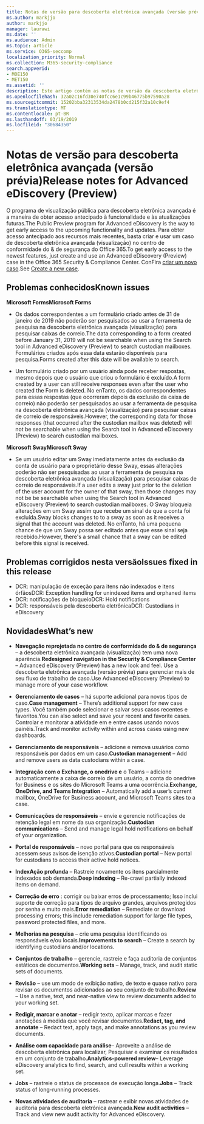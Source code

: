 ```yaml
---
title: Notas de versão para descoberta eletrônica avançada (versão prévia)
ms.author: markjjo
author: markjjo
manager: laurawi
ms.date: ''
ms.audience: Admin
ms.topic: article
ms.service: O365-seccomp
localization_priority: Normal
ms.collection: M365-security-compliance
search.appverid:
- MOE150
- MET150
ms.assetid: ''
description: Este artigo contém as notas de versão da descoberta eletrônica avançada (versão prévia).
ms.openlocfilehash: 32a02c16fd30e740fcc6e1c99b46775b97590a28
ms.sourcegitcommit: 15202bba32313534da2478b0cd215f32a10c9ef4
ms.translationtype: MT
ms.contentlocale: pt-BR
ms.lasthandoff: 03/19/2019
ms.locfileid: "30684350"
---
```

# <a name="release-notes-for-advanced-ediscovery-preview"></a><span data-ttu-id="70006-103">Notas de versão para descoberta eletrônica avançada (versão prévia)</span><span class="sxs-lookup"><span data-stu-id="70006-103">Release notes for Advanced eDiscovery (Preview)</span></span>

<span data-ttu-id="70006-104">O programa de visualização pública para descoberta eletrônica avançada é a maneira de obter acesso antecipado à funcionalidade e às atualizações futuras.</span><span class="sxs-lookup"><span data-stu-id="70006-104">The Public Preview program for Advanced eDiscovery is the way to get early access to the upcoming functionality and updates.</span></span> <span data-ttu-id="70006-105">Para obter acesso antecipado aos recursos mais recentes, basta criar e usar um caso de descoberta eletrônica avançada (visualização) no centro de conformidade do & de segurança do Office 365.</span><span class="sxs-lookup"><span data-stu-id="70006-105">To get early access to the newest features, just create and use an Advanced eDiscovery (Preview) case in the Office 365 Security & Compliance Center.</span></span> <span data-ttu-id="70006-106">ConFira [criar um novo caso](create-new-ediscovery-case.md).</span><span class="sxs-lookup"><span data-stu-id="70006-106">See [Create a new case](create-new-ediscovery-case.md).</span></span>

## <a name="known-issues"></a><span data-ttu-id="70006-107">Problemas conhecidos</span><span class="sxs-lookup"><span data-stu-id="70006-107">Known issues</span></span>

<span data-ttu-id="70006-108">**Microsoft Forms**</span><span class="sxs-lookup"><span data-stu-id="70006-108">**Microsoft Forms**</span></span>

- <span data-ttu-id="70006-109">Os dados correspondentes a um formulário criado antes de 31 de janeiro de 2019 não poderão ser pesquisados ao usar a ferramenta de pesquisa na descoberta eletrônica avançada (visualização) para pesquisar caixas de correio.</span><span class="sxs-lookup"><span data-stu-id="70006-109">The data corresponding to a form created before January 31, 2019 will not be searchable when using the Search tool in Advanced eDiscovery (Preview) to search custodian mailboxes.</span></span> <span data-ttu-id="70006-110">Formulários criados após essa data estarão disponíveis para pesquisa.</span><span class="sxs-lookup"><span data-stu-id="70006-110">Forms created after this date will be available to search.</span></span>

- <span data-ttu-id="70006-111">Um formulário criado por um usuário ainda pode receber respostas, mesmo depois que o usuário que criou o formulário é excluído.</span><span class="sxs-lookup"><span data-stu-id="70006-111">A form created by a user can still receive responses even after the user who created the Form is deleted.</span></span> <span data-ttu-id="70006-112">No enTanto, os dados correspondentes para essas respostas (que ocorreram depois da exclusão da caixa de correio) não poderão ser pesquisados ao usar a ferramenta de pesquisa na descoberta eletrônica avançada (visualização) para pesquisar caixas de correio de responsáveis.</span><span class="sxs-lookup"><span data-stu-id="70006-112">However, the corresponding data for those responses (that occurred after the custodian mailbox was deleted) will not be searchable when using the Search tool in Advanced eDiscovery (Preview) to search custodian mailboxes.</span></span>
 
<span data-ttu-id="70006-113">**Microsoft Sway**</span><span class="sxs-lookup"><span data-stu-id="70006-113">**Microsoft Sway**</span></span>

- <span data-ttu-id="70006-114">Se um usuário editar um Sway imediatamente antes da exclusão da conta de usuário para o proprietário desse Sway, essas alterações poderão não ser pesquisadas ao usar a ferramenta de pesquisa na descoberta eletrônica avançada (visualização) para pesquisar caixas de correio de responsáveis.</span><span class="sxs-lookup"><span data-stu-id="70006-114">If a user edits a sway just prior to the deletion of the user account for the owner of that sway, then those changes may not be be searchable when using the Search tool in Advanced eDiscovery (Preview) to search custodian mailboxes.</span></span> <span data-ttu-id="70006-115">O Sway bloqueia alterações em um Sway assim que recebe um sinal de que a conta foi excluída.</span><span class="sxs-lookup"><span data-stu-id="70006-115">Sway blocks changes to to a sway as soon as it receives a signal that the account was deleted.</span></span> <span data-ttu-id="70006-116">No enTanto, há uma pequena chance de que um Sway possa ser editado antes que esse sinal seja recebido.</span><span class="sxs-lookup"><span data-stu-id="70006-116">However, there's a small chance that a sway can be edited before this signal is received.</span></span>

## <a name="issues-fixed-in-this-release"></a><span data-ttu-id="70006-117">Problemas corrigidos nesta versão</span><span class="sxs-lookup"><span data-stu-id="70006-117">Issues fixed in this release</span></span>

- <span data-ttu-id="70006-118">DCR: manipulação de exceção para itens não indexados e itens órfãos</span><span class="sxs-lookup"><span data-stu-id="70006-118">DCR: Exception handling for unindexed items and orphaned items</span></span>
- <span data-ttu-id="70006-119">DCR: notificações de bloqueio</span><span class="sxs-lookup"><span data-stu-id="70006-119">DCR: Hold notifications</span></span>
- <span data-ttu-id="70006-120">DCR: responsáveis pela descoberta eletrônica</span><span class="sxs-lookup"><span data-stu-id="70006-120">DCR: Custodians in eDiscovery</span></span>

## <a name="whats-new"></a><span data-ttu-id="70006-121">Novidades</span><span class="sxs-lookup"><span data-stu-id="70006-121">What’s new</span></span>

- <span data-ttu-id="70006-122">**Navegação reprojetada no centro de conformidade do & de segurança** – a descoberta eletrônica avançada (visualização) tem uma nova aparência.</span><span class="sxs-lookup"><span data-stu-id="70006-122">**Redesigned navigation in the Security & Compliance Center** – Advanced eDiscovery (Preview) has a new look and feel.</span></span> <span data-ttu-id="70006-123">Use a descoberta eletrônica avançada (versão prévia) para gerenciar mais de seu fluxo de trabalho de caso.</span><span class="sxs-lookup"><span data-stu-id="70006-123">Use Advanced eDiscovery (Preview) to manage more of your case workflow.</span></span>

- <span data-ttu-id="70006-124">**Gerenciamento de casos** – há suporte adicional para novos tipos de caso.</span><span class="sxs-lookup"><span data-stu-id="70006-124">**Case management** – There’s additional support for new case types.</span></span> <span data-ttu-id="70006-125">Você também pode selecionar e salvar seus casos recentes e favoritos.</span><span class="sxs-lookup"><span data-stu-id="70006-125">You can also select and save your recent and favorite cases.</span></span> <span data-ttu-id="70006-126">Controlar e monitorar a atividade em e entre casos usando novos painéis.</span><span class="sxs-lookup"><span data-stu-id="70006-126">Track and monitor activity within and across cases using new dashboards.</span></span>

- <span data-ttu-id="70006-127">**Gerenciamento de responsáveis** – adicione e remova usuários como responsáveis por dados em um caso.</span><span class="sxs-lookup"><span data-stu-id="70006-127">**Custodian management** – Add and remove users as data custodians within a case.</span></span>

- <span data-ttu-id="70006-128">**Integração com o Exchange, o onedrive e** o Teams – adicione automaticamente a caixa de correio de um usuário, a conta do onedrive for Business e os sites do Microsoft Teams a uma ocorrência.</span><span class="sxs-lookup"><span data-stu-id="70006-128">**Exchange, OneDrive, and Teams Integration** – Automatically add a user’s current mailbox, OneDrive for Business account, and Microsoft Teams sites to a case.</span></span> 

- <span data-ttu-id="70006-129">**Comunicações de responsáveis** – envie e gerencie notificações de retenção legal em nome da sua organização.</span><span class="sxs-lookup"><span data-stu-id="70006-129">**Custodian communications** – Send and manage legal hold notifications on behalf of your organization.</span></span>

- <span data-ttu-id="70006-130">**Portal de responsáveis** – novo portal para que os responsáveis acessem seus avisos de isenção ativos.</span><span class="sxs-lookup"><span data-stu-id="70006-130">**Custodian portal** – New portal for custodians to access their active hold notices.</span></span>

- <span data-ttu-id="70006-131">**IndexAção profunda** – Rastreie novamente os itens parcialmente indexados sob demanda.</span><span class="sxs-lookup"><span data-stu-id="70006-131">**Deep indexing** – Re-crawl partially indexed items on demand.</span></span>

- <span data-ttu-id="70006-132">**Correção de erro** : corrigir ou baixar erros de processamento; Isso inclui suporte de correção para tipos de arquivo grandes, arquivos protegidos por senha e muito mais.</span><span class="sxs-lookup"><span data-stu-id="70006-132">**Error remediation** – Remediate or download processing errors; this include remediation support for large file types, password protected files, and more.</span></span> 

- <span data-ttu-id="70006-133">**Melhorias na pesquisa** – crie uma pesquisa identificando os responsáveis e/ou locais.</span><span class="sxs-lookup"><span data-stu-id="70006-133">**Improvements to search** – Create a search by identifying custodians and/or locations.</span></span>

- <span data-ttu-id="70006-134">**Conjuntos de trabalho** – gerencie, rastreie e faça auditoria de conjuntos estáticos de documentos.</span><span class="sxs-lookup"><span data-stu-id="70006-134">**Working sets** – Manage, track, and audit static sets of documents.</span></span>

- <span data-ttu-id="70006-135">**Revisão** – use um modo de exibição nativo, de texto e quase nativo para revisar os documentos adicionados ao seu conjunto de trabalho.</span><span class="sxs-lookup"><span data-stu-id="70006-135">**Review** – Use a native, text, and near-native view to review documents added to your working set.</span></span>

- <span data-ttu-id="70006-136">**Redigir, marcar e anotar** – redigir texto, aplicar marcas e fazer anotações à medida que você revisar documentos.</span><span class="sxs-lookup"><span data-stu-id="70006-136">**Redact, tag, and annotate** – Redact text, apply tags, and make annotations as you review documents.</span></span>
  
- <span data-ttu-id="70006-137">**Análise com capacidade para análise**– Aproveite a análise de descoberta eletrônica para localizar, Pesquisar e examinar os resultados em um conjunto de trabalho.</span><span class="sxs-lookup"><span data-stu-id="70006-137">**Analytics-powered review**– Leverage eDiscovery analytics to find, search, and cull results within a working set.</span></span>

- <span data-ttu-id="70006-138">**Jobs** – rastreie o status de processos de execução longa.</span><span class="sxs-lookup"><span data-stu-id="70006-138">**Jobs** – Track status of long-running processes.</span></span>

- <span data-ttu-id="70006-139">**Novas atividades de auditoria** – rastrear e exibir novas atividades de auditoria para descoberta eletrônica avançada.</span><span class="sxs-lookup"><span data-stu-id="70006-139">**New audit activities** – Track and view new audit activity for Advanced eDiscovery.</span></span>
